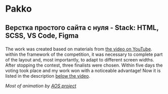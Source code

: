 <h1>Pakko</h1>
<h2>

Верстка простого сайта с нуля - Stack:  HTML, SCSS, VS Code, Figma 

   
</h2>
<p>
    The work was created based on materials from <a href="https://www.youtube.com/watch?v=oxQpayexHnI&t=6s">the video on YouTube</a>. within the framework of the competition, it was necessary to complete part of the layout and, most importantly, to adapt to different screen widths. After stopping the contest, three finalists were chosen. Within five days the voting took place and my work won with a noticeable advantage! Now it is listed in the description <a href="https://www.youtube.com/watch?v=oxQpayexHnI&t=6s">below the video</a>.
</p>
<p>
    <i>Most of animation by 
        <a href="https://github.com/michalsnik/aos">
            AOS project
        </a>
    </i>
</p>
